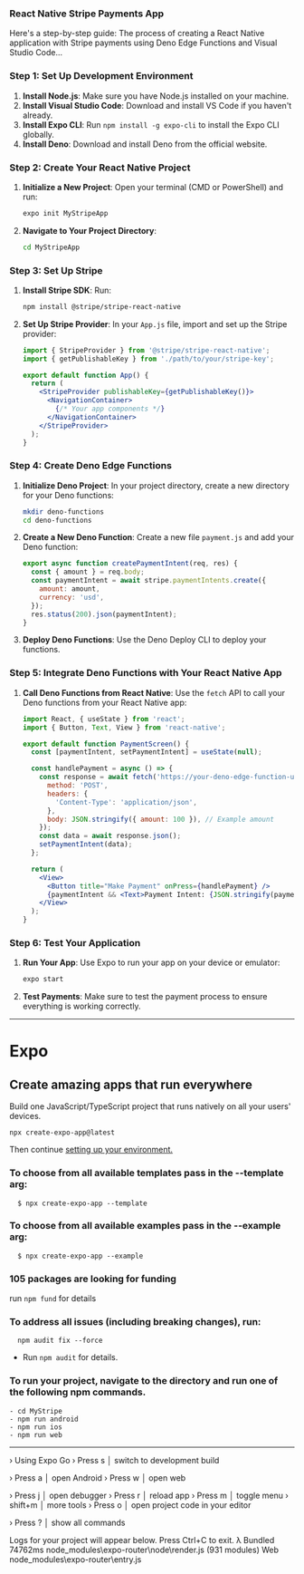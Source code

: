 ### React Native Stripe Payments App

Here's a step-by-step guide:
The process of creating a React Native application with Stripe payments using Deno Edge Functions and Visual Studio Code...



### Step 1: Set Up Development Environment
1. **Install Node.js**: Make sure you have Node.js installed on your machine.
2. **Install Visual Studio Code**: Download and install VS Code if you haven't already.
3. **Install Expo CLI**: Run `npm install -g expo-cli` to install the Expo CLI globally.
4. **Install Deno**: Download and install Deno from the official website.

### Step 2: Create Your React Native Project
1. **Initialize a New Project**: Open your terminal (CMD or PowerShell) and run:
   ```sh
   expo init MyStripeApp
   ```
2. **Navigate to Your Project Directory**: 
   ```sh
   cd MyStripeApp
   ```

### Step 3: Set Up Stripe
1. **Install Stripe SDK**: Run:
   ```sh
   npm install @stripe/stripe-react-native
   ```
2. **Set Up Stripe Provider**: In your `App.js` file, import and set up the Stripe provider:
   ```jsx
   import { StripeProvider } from '@stripe/stripe-react-native';
   import { getPublishableKey } from './path/to/your/stripe-key';

   export default function App() {
     return (
       <StripeProvider publishableKey={getPublishableKey()}>
         <NavigationContainer>
           {/* Your app components */}
         </NavigationContainer>
       </StripeProvider>
     );
   }
   ```

### Step 4: Create Deno Edge Functions
1. **Initialize Deno Project**: In your project directory, create a new directory for your Deno functions:
   ```sh
   mkdir deno-functions
   cd deno-functions
   ```
2. **Create a New Deno Function**: Create a new file `payment.js` and add your Deno function:
   ```js
   export async function createPaymentIntent(req, res) {
     const { amount } = req.body;
     const paymentIntent = await stripe.paymentIntents.create({
       amount: amount,
       currency: 'usd',
     });
     res.status(200).json(paymentIntent);
   }
   ```
3. **Deploy Deno Functions**: Use the Deno Deploy CLI to deploy your functions.

### Step 5: Integrate Deno Functions with Your React Native App
1. **Call Deno Functions from React Native**: Use the `fetch` API to call your Deno functions from your React Native app:
   ```jsx
   import React, { useState } from 'react';
   import { Button, Text, View } from 'react-native';

   export default function PaymentScreen() {
     const [paymentIntent, setPaymentIntent] = useState(null);

     const handlePayment = async () => {
       const response = await fetch('https://your-deno-edge-function-url/payment', {
         method: 'POST',
         headers: {
           'Content-Type': 'application/json',
         },
         body: JSON.stringify({ amount: 100 }), // Example amount
       });
       const data = await response.json();
       setPaymentIntent(data);
     };

     return (
       <View>
         <Button title="Make Payment" onPress={handlePayment} />
         {paymentIntent && <Text>Payment Intent: {JSON.stringify(paymentIntent)}</Text>}
       </View>
     );
   }
   ```

### Step 6: Test Your Application
1. **Run Your App**: Use Expo to run your app on your device or emulator:
   ```sh
   expo start
   ```
2. **Test Payments**: Make sure to test the payment process to ensure everything is working correctly.

----

<!-- -->

# Expo

## Create amazing apps that run everywhere
Build one JavaScript/TypeScript project that runs natively on all your users' devices.
   ```
npx create-expo-app@latest
```

Then continue [setting up your environment.](https://docs.expo.dev/get-started/set-up-your-environment)



### To choose from all available templates pass in the --template arg:
```
  $ npx create-expo-app --template
```

### To choose from all available examples pass in the --example arg:
```
  $ npx create-expo-app --example
```

### 105 packages are looking for funding
  run `npm fund` for details

### To address all issues (including breaking changes), run:
```
  npm audit fix --force
```

 - Run `npm audit` for details. 


### To run your project, navigate to the directory and run one of the following npm commands.
```
- cd MyStripe
- npm run android
- npm run ios
- npm run web
```

----


› Using Expo Go
› Press s │ switch to development build

› Press a │ open Android
› Press w │ open web

› Press j │ open debugger
› Press r │ reload app
› Press m │ toggle menu
› shift+m │ more tools
› Press o │ open project code in your editor

› Press ? │ show all commands

Logs for your project will appear below. Press Ctrl+C to exit.
λ Bundled 74762ms node_modules\expo-router\node\render.js (931 modules)
Web node_modules\expo-router\entry.js
